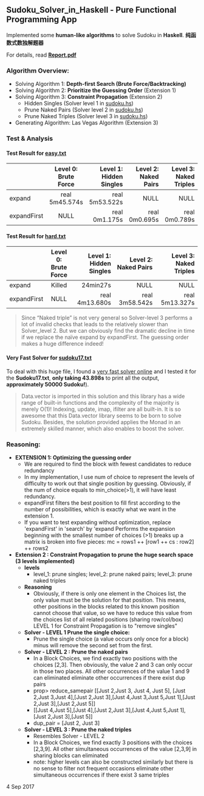 ## Sudoku_Solver_in_Haskell - Pure Functional Programming App
Implemented some **human-like algorithms** to solve Sudoku in **Haskell**. **纯函数式数独解题器**

For details, read **[Report.pdf](https://github.com/ShiqinHuo/Sudoku_Solver_in_Haskell/blob/master/Report.pdf)**
### **Algorithm Overview:**
  * Solving Algorithm 1: **Depth-first Search (Brute Force/Backtracking)**
  * Solving Algorithm 2: **Prioritize the Guessing Order** (Extension 1)
  * Solving Algorithm 3: **Constraint Propagation** (Extension 2) 
    * Hidden Singles (Solver level 1 in [sudoku.hs](https://github.com/ShiqinHuo/Sudoku_Solver_in_Haskell/blob/master/Sudoku.hs))   
    * Prune Naked Pairs (Solver level 2 in [sudoku.hs](https://github.com/ShiqinHuo/Sudoku_Solver_in_Haskell/blob/master/Sudoku.hs)) 
    * Prune Naked Triples (Solver level 3 in [sudoku.hs](https://github.com/ShiqinHuo/Sudoku_Solver_in_Haskell/blob/master/Sudoku.hs))
  * Generating Algorithm: Las Vegas Algorithm (Extension 3)

### **Test & Analysis**
#### Test Result for [easy.txt](https://github.com/ShiqinHuo/Sudoku_Solver/blob/master/examples/easy.txt)
|  | Level 0: Brute Force         |Level 1: Hidden Singles  |Level 2: Naked Pairs |Level 3: Naked Triples|
| ------------- |:-------------:| -----:|-----:|-----:|
| expand |real 5m45.574s |real 5m53.522s|  NULL |NULL|
| expandFirst    | NULL |real 0m1.175s  |real 0m0.695s |real 0m0.789s|

#### Test Result for [hard.txt](https://github.com/ShiqinHuo/Sudoku_Solver/blob/master/examples/hard.txt)
|  | Level 0: Brute Force         |Level 1: Hidden Singles  |Level 2: Naked Pairs |Level 3: Naked Triples|
| ------------- |:-------------:| -----:|-----:|-----:|
| expand |Killed |24min27s|  NULL |NULL|
| expandFirst    | NULL |real 4m13.680s |real 3m58.542s |real 5m13.327s|

> Since “Naked triple” is not very general so Solver-level 3 performs a lot of invalid checks that leads to the relatively slower than Solver_level 2.
But we can obviously find the dramatic decline in time if we replace the naïve expand by expandFirst. The guessing order      makes a huge difference indeed!
> 

#### Very Fast Solver for [sudoku17.txt](https://github.com/ShiqinHuo/Sudoku_Solver/blob/master/examples/sudoku17.txt)
To deal with this huge file, I found a [very fast solver online](https://wiki.haskell.org/Sudoku#Very_fast_Solver) and I tested it for the **Sudoku17.txt**, **only taking 43.898s** to print all the output, **approximately 50000 Sudoku!**). 

> Data.vector is imported in this solution and this library has a wide range of built-in functions and the complexity of the majority is merely O(1)! Indexing, update, imap, ifilter are all built-in. It is so awesome that this Data.vector library seems to be born to solve Sudoku. Besides, the solution provided applies the Monad in an extremely skilled manner, which also enables to boost the solver.

### **Reasoning:**
* **EXTENSION 1: Optimizing the guessing order**
  * We are required to find the block with fewest candidates to reduce redundancy
  * In my implementation, I use num of choice to represent the levels of difficulty to work out
    that single position by guessing. Obviously, if the num of choice equals to min_choice(>1), it will have least redundancy.
  * expandFirst filters the best position to fill first according to the number of possibilities, which is exactly what we want in the extension 1.
  * If you want to test expanding without optimization, replace 'expandFirst' in 'search' by 'expand Performs the expansion beginning with the smallest number of choices (>1) breaks up a matrix is broken into five pieces: mc = rows1 ++ [row1 ++ cs : row2] ++ rows2
* **Extension 2 : Constraint Propagation to prune the huge search space (3 levels implemented)**
  * **levels**
    * level_1: prune singles; level_2: prune naked pairs; level_3: prune naked triples
  * **Reasoning**
    * Obviously, if there is only one element in the Choices list, the only value must be the solution for that position. This means, other positions in the blocks related to this known position cannot choose that value, so we have to reduce this value from the choices list of all related positions (sharing row/col/box) LEVEL 1 for Constraint Propagation is to "remove singles"
  * **Solver - LEVEL 1 Prune the single choice:**
    * Prune the single choice (a value occurs only once for a block) minus will remove the second set from the first.
  * **Solver - LEVEL 2 : Prune the naked pairs**
    * In a Block Choices, we find exactly two positions with the choices [2,3]. Then obviously, the value 2 and 3 can only occur in those two places. All other occurrences of the value 1 and 9 can eliminated eliminate other occurrences if there exist dup pairs
    * prop> reduce_samepair [[Just 2,Just 3, Just 4, Just 5], [Just 2,Just 3,Just 4],[Just 2,Just 3],[Just 4,Just 3,Just 5,Just 1],[Just 2,Just 3],[Just 2,Just 5]]
    * [[Just 4,Just 5],[Just 4],[Just 2,Just 3],[Just 4,Just 5,Just 1],[Just 2,Just 3],[Just 5]]
    * dup_pair = [Just 2, Just 3]
  * **Solver - LEVEL 3 : Prune the naked triples**
    * Resembles Solver - LEVEL 2
    * In a Block Choices, we find exactly 3 positions with the choices [2,3,9]. All other simultaneous occurrences of the value [2,3,9] in sharing blocks can eliminated
    * note: higher levels can also be constructed similarly but there is no sense to filter not frequent occasions eliminate other simultaneous occurrences if there exist 3 same triples


4 Sep 2017
